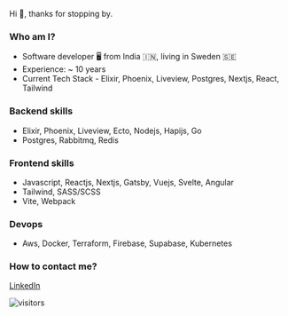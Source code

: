Hi 👋, thanks for stopping by.

### Who am I?
- Software developer 🖥️  from India 🇮🇳, living in Sweden 🇸🇪
- Experience: ~ 10 years
- Current Tech Stack - Elixir, Phoenix, Liveview, Postgres, Nextjs, React, Tailwind


### Backend skills
- Elixir, Phoenix, Liveview, Ecto, Nodejs, Hapijs, Go
- Postgres, Rabbitmq, Redis


### Frontend skills
 - Javascript, Reactjs, Nextjs, Gatsby, Vuejs, Svelte, Angular
 - Tailwind, SASS/SCSS
 - Vite, Webpack
 
 ### Devops
 - Aws, Docker, Terraform, Firebase, Supabase, Kubernetes

### How to contact me?
[LinkedIn](https://www.linkedin.com/in/brihaspati/)

![visitors](https://visitor-badge.glitch.me/badge?page_id=brihaspati&left_color=green&right_color=red)


